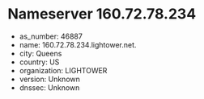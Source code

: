 # Nameserver 160.72.78.234

* as_number: 46887
* name: 160.72.78.234.lightower.net.
* city: Queens
* country: US
* organization: LIGHTOWER
* version: Unknown
* dnssec: Unknown
